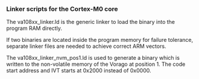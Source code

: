 ### Linker scripts for the Cortex-M0 core

The va108xx_linker.ld is the generic linker to load the binary into the program RAM directly.

If two binaries are located inside the program memory for failure tolerance,  separate linker
files are needed to achieve correct ARM vectors.

The va108xx_linker_nvm_pos1.ld is used to generate a binary which is written to the non-volatile
memory of the Vorago at position 1. The code start address and IVT starts at 0x2000 instead of 0x0000.
